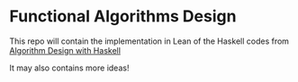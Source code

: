 # Functional Algorithms Design

This repo will contain the implementation in Lean of the Haskell codes from [Algorithm Design with Haskell](https://www.amazon.com/Algorithm-Design-Haskell-Richard-Bird/dp/1108491618)

It may also contains more ideas! 

